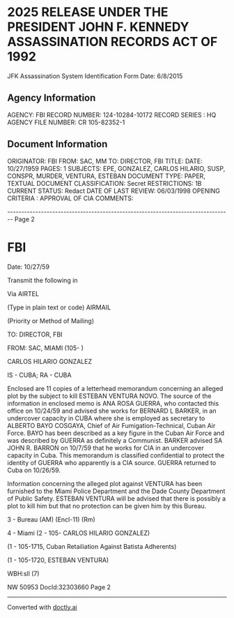 # 2025 RELEASE UNDER THE PRESIDENT JOHN F. KENNEDY ASSASSINATION RECORDS ACT OF 1992
JFK Assassination System
Identification Form
Date: 6/8/2015

## Agency Information
AGENCY: FBI
RECORD NUMBER: 124-10284-10172
RECORD SERIES : HQ
AGENCY FILE NUMBER: CR 105-82352-1

## Document Information
ORIGINATOR: FBI
FROM: SAC, MM
TO: DIRECTOR, FBI
TITLE:
DATE: 10/27/1959
PAGES: 1
SUBJECTS: EPE, GONZALEZ, CARLOS HILARIO, SUSP, CONSPR,
MURDER, VENTURA, ESTEBAN
DOCUMENT TYPE: PAPER, TEXTUAL DOCUMENT
CLASSIFICATION: Secret
RESTRICTIONS: 1B
CURRENT STATUS: Redact
DATE OF LAST REVIEW: 06/03/1998
OPENING CRITERIA : APPROVAL OF CIA
COMMENTS:


-------------------------------------------------------------------------------- Page 2

# FBI

Date: 10/27/59

Transmit the following in

Via AIRTEL

(Type in plain text or code) AIRMAIL

(Priority or Method of Mailing)

TO: DIRECTOR, FBI

FROM: SAC, MIAMI (105- )

CARLOS HILARIO GONZALEZ

IS - CUBA; RA - CUBA

Enclosed are 11 copies of a letterhead memorandum concerning an alleged plot by the subject to kill ESTEBAN VENTURA NOVO. The source of the information in enclosed memo is ANA ROSA GUERRA, who contacted this office on 10/24/59 and advised she works for BERNARD L BARKER, in an undercover capacity in CUBA where she is employed as secretary to ALBERTO BAYO COSGAYA, Chief of Air Fumigation-Technical, Cuban Air Force. BAYO has been described as a key figure in the Cuban Air Force and was described by GUERRA as definitely a Communist. BARKER advised SA JOHN R. BARRON on 10/7/59 that he works for CIA in an undercover capacity in Cuba. This memorandum is classified confidential to protect the identity of GUERRA who apparently is a CIA source. GUERRA returned to Cuba on 10/26/59.

Information concerning the alleged plot against VENTURA has been furnished to the Miami Police Department and the Dade County Department of Public Safety. ESTEBAN VENTURA will be advised that there is possibly a plot to kill him but that no protection can be given him by this Bureau.

3 - Bureau (AM) (Encl-11) (Rm)

4 - Miami (2 - 105- CARLOS HILARIO GONZALEZ)

(1 - 105-1715, Cuban Retailiation Against Batista Adherents)

(1 - 105-1720, ESTEBAN VENTURA)

WBH:sll (7)

NW 50953 DocId:32303660 Page 2


---
Converted with [doctly.ai](https://doctly.ai)